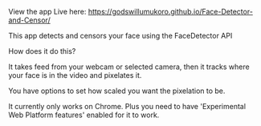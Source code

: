 View the app Live here: https://godswillumukoro.github.io/Face-Detector-and-Censor/

This app detects and censors your face using the FaceDetector API

How does it do this?

It takes feed from your webcam or selected camera, then it tracks where your face is in the video and pixelates it. 

You have options to set how scaled you want the pixelation to be.

It currently only works on Chrome. Plus you need to have 'Experimental Web Platform features' enabled for it to work.

